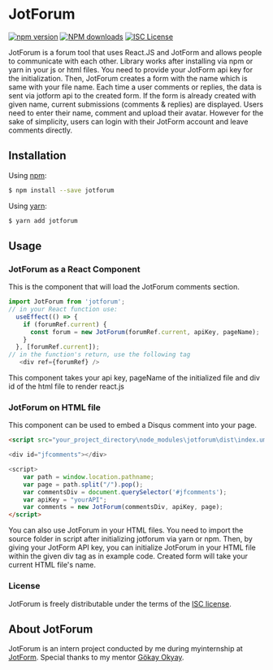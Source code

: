 # JotForum

[![npm version](https://badge.fury.io/js/jotforum.svg)](https://badge.fury.io/js/jotforum "View this package on npm") 
[![NPM downloads][npm-downloads-image]][npm-downloads-url]
[![ISC License][license-image]][license-url]

JotForum is a forum tool that uses React.JS and JotForm and allows people to communicate with each other. 
Library works after installing via npm or yarn in your js or html files. 
You need to provide your JotForm api key for the initialization. 
Then, JotForum creates a form with the name which is same with your file name. Each time a user comments or replies, 
the data is sent via jotform api to the created form. If the form is already created with given name, current submissions (comments & replies) are displayed.
Users need to enter their name, comment and upload their avatar. However for the sake of simplicity, users can login with their JotForm account and leave comments directly.

## Installation  

Using [npm](https://www.npmjs.com/):  

```bash
$ npm install --save jotforum
```

Using [yarn](https://yarnpkg.com/):
```bash
$ yarn add jotforum
```

## Usage  

### JotForum as a React Component

This is the component that will load the JotForum comments section.

```js
import JotForum from 'jotforum';
// in your React function use:
  useEffect(() => {
    if (forumRef.current) {
      const forum = new JotForum(forumRef.current, apiKey, pageName);
    }
  }, [forumRef.current]);
// in the function's return, use the following tag
   <div ref={forumRef} />
```

This component takes your api key, pageName of the initialized file and div id of the html file to render react.js 

### JotForum on HTML file

This component can be used to embed a Disqus comment into your page.  

```html
<script src="your_project_directory\node_modules\jotforum\dist\index.umd.js">

<div id="jfcomments"></div>

<script>
    var path = window.location.pathname;
    var page = path.split("/").pop();
    var commentsDiv = document.querySelector('#jfcomments');
    var apiKey = "yourAPI";
    var comments = new JotForum(commentsDiv, apiKey, page);
</script>

```

You can also use JotForum in your HTML files. You need to import the source folder in script after initializing jotforum via yarn or npm. Then, by giving your JotForm API key, you can initialize JotForum in your HTML file within the given div tag as in example code. Created form will take your current HTML file's name.

### License

JotForum is freely distributable under the terms of the [ISC license][license-url].

## About JotForum

JotForum is an intern project conducted by me during myinternship at [JotForm]. Special thanks to my mentor [Gökay Okyay].


[license-image]: https://img.shields.io/badge/license-ISC-blue.svg?style=flat
[license-url]: LICENSE

[npm-downloads-image]: https://img.shields.io/npm/dm/jotforum.svg?style=flat
[npm-downloads-url]: https://www.npmjs.com/package/jotforum
[JotForm]: https://www.jotform.com/
[Gökay Okyay]: https://github.com/gokayokyay
